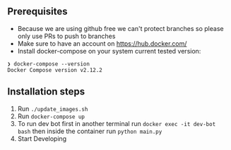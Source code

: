## Prerequisites
- Because we are using github free we can't protect branches so please only use PRs to push to branches
- Make sure to have an account on https://hub.docker.com/
- Install docker-compose on your system current tested version:
```
❯ docker-compose --version
Docker Compose version v2.12.2
```

## Installation steps
1. Run `./update_images.sh`
2. Run `docker-compose up`
3. To run dev bot first in another terminal run `docker exec -it dev-bot bash` then inside the container run `python main.py`
4. Start Developing
